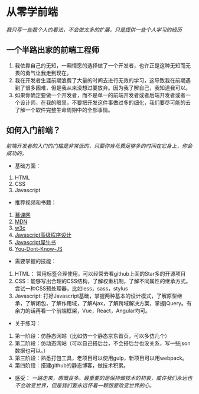 # 从零学前端

*我只写一些我个人的看法，不会做太多的扩展，只是提供一些个人学习的经历*

## 一个半路出家的前端工程师
1. 我依靠自己的无知，一厢情愿的选择做了一个开发者，也许正是这种无知而无畏的勇气让我走到现在。
2. 我在开发者生涯前期浪费了大量的时间去进行无效的学习，这导致我在前期遇到了很多困难，但是我从来没想过要放弃。因为我了解自己，我知道我可以。
3. 如果你确定要做一个开发者，而不是单一的前端开发者或者后端开发者或者一个设计师，在我的眼里，不要把开发这件事做过多的细化，我们要尽可能的去了解一个软件完整生命周期中的全部事情。

## 如何入门前端？
*前端开发者的入门的门槛是非常低的，只要你肯花费足够多的时间在它身上，你会成功的。*

- 基础方面：
1. HTML
2. CSS
3. Javascript

- 推荐视频和书籍：
1. [慕课网](http://www.imooc.com/course/list?c=fe)
2. [MDN](https://developer.mozilla.org/zh-CN/)
3. [w3c](https://www.w3.org/)
4. [Javascript高级程序设计](https://book.douban.com/subject/10546125/)
5. [Javascript犀牛书](https://book.douban.com/subject/2228378/)
6. [You-Dont-Know-JS](https://github.com/getify/You-Dont-Know-JS)

- 需要掌握的技能：
1. HTML： 常用标签合理使用，可以经常去看github上面的Star多的开源项目
2. CSS：能够写出合理的CSS结构，了解权重机制，了解不同属性的继承方式。尝试一种CSS预处理器，比如less，sass，stylus
3. Javascript: 打好Javascript基础，掌握两种基本的设计模式，了解原型继承，了解闭包，了解作用域，了解Ajax，了解跨域解决方案，掌握jQuery。有余力的话再看一个前端框架，Vue，React，Angular均可。

- 关于练习：
1. 第一阶段：仿静态网站（比如仿一个静态京东首页，可以多仿几个）
2. 第二阶段：仿动态网站（可以自己搭后台，不会搭后台也没关系，写一些json数据也可以。）
3. 第三阶段：熟悉打包工具，老项目可以使用gulp，新项目可以用webpack。
4. 第四阶段：搭建github的静态博客，做技术积累。

- 感受：
*一路走来，感慨良多。最重要的是保持做技术的初衷，或许我们永远也不会改变世界，但是我们要永远怀着一颗想要改变世界的心。*

